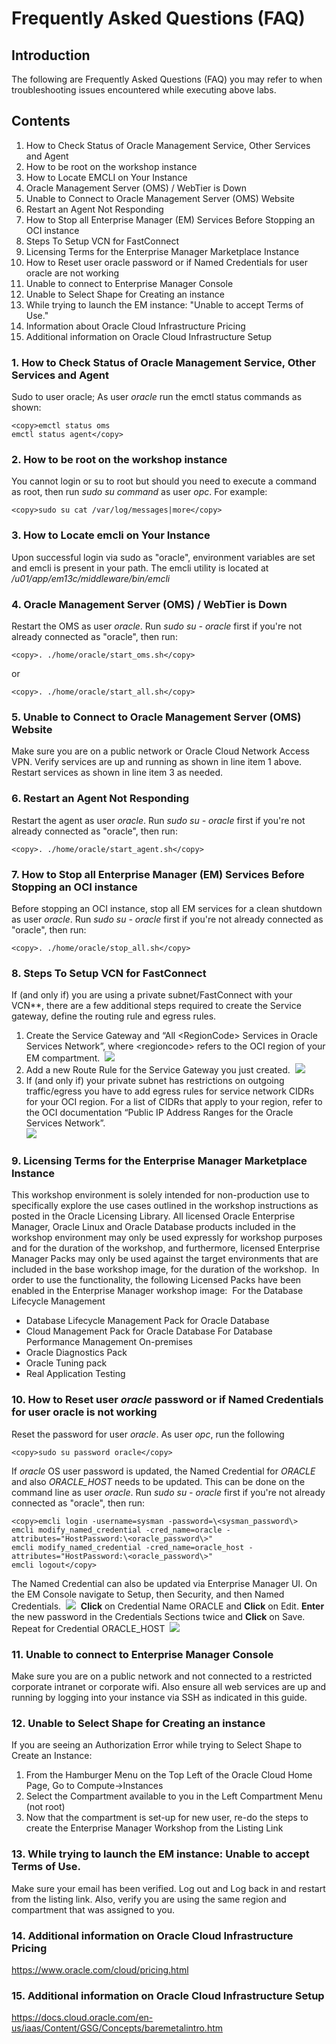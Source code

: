# Frequently Asked Questions (FAQ)
## Introduction
The following are Frequently Asked Questions (FAQ) you may refer to when troubleshooting issues encountered while executing above labs.
## **Contents**
1. How to Check Status of Oracle Management Service, Other Services and Agent
2. How to be root on the workshop instance
3. How to Locate EMCLI on Your Instance
4. Oracle Management Server (OMS) / WebTier is Down
5. Unable to Connect to Oracle Management Server (OMS) Website
6. Restart an Agent Not Responding
7. How to Stop all Enterprise Manager (EM) Services Before Stopping an OCI instance
8. Steps To Setup VCN for FastConnect
9. Licensing Terms for the Enterprise Manager Marketplace Instance
10. How to Reset user oracle  password or if Named Credentials for user oracle are not working
11. Unable to connect to Enterprise Manager Console
12. Unable to Select Shape for Creating an instance
13. While trying to launch the EM instance: "Unable to accept Terms of Use."
14. Information about Oracle Cloud Infrastructure Pricing
15. Additional information on Oracle Cloud Infrastructure Setup
### **1. How to Check Status of Oracle Management Service, Other Services and Agent**
Sudo to user oracle; As user *oracle* run the emctl status commands as shown:
````
<copy>emctl status oms
emctl status agent</copy>
````
### **2. How to be root on the workshop instance**
You cannot login or su to root but should you need to execute a command as root, then run *sudo su command* as user *opc*. For example:
````
<copy>sudo su cat /var/log/messages|more</copy>
````
### **3. How to Locate emcli on Your Instance**
Upon successful login via sudo as "oracle", environment variables are set and emcli is present in your path. The emcli utility is located at */u01/app/em13c/middleware/bin/emcli*
### **4. Oracle Management Server (OMS) / WebTier is Down**
Restart the OMS as user *oracle*. Run *sudo su - oracle* first if you're not already connected as "oracle", then run:
````
<copy>. ./home/oracle/start_oms.sh</copy>
````
or
````
<copy>. ./home/oracle/start_all.sh</copy>
````
### **5. Unable to Connect to Oracle Management Server (OMS)  Website**
Make sure you are on a public network or Oracle Cloud Network Access VPN. Verify services are up and running as shown in line item 1 above. Restart services as shown in line item 3 as needed.
### **6. Restart an Agent Not Responding**
Restart the agent as user *oracle*. Run *sudo su - oracle* first if you're not already connected as "oracle", then run:
````
<copy>. ./home/oracle/start_agent.sh</copy>
````
### **7. How to Stop all Enterprise Manager (EM) Services Before Stopping an OCI instance** ##
​Before stopping an OCI instance, stop all EM services for a clean shutdown as user *oracle*. Run *sudo su - oracle* first if you're not already connected as "oracle", then run:
````
<copy>. ./home/oracle/stop_all.sh</copy>
````
### **8. Steps To Setup VCN for FastConnect**
​If (and only if) you are using a private subnet/FastConnect with your VCN**, there are a few additional steps required to create the Service gateway, define the routing rule and egress rules.
1.  Create the Service Gateway and “All \<RegionCode\> Services in Oracle Services Network”, where \<regioncode\> refers to the OCI region of your EM compartment.
​
![](images/7a85046304e54181a1977a436d95ecf8.png " ")
2.  Add a new Route Rule for the Service Gateway you just created.
​
![](images/fd1722398ea3ca1d3fdf2e8d11410593.png " ")
3.  If (and only if) your private subnet has restrictions on outgoing traffic/egress you have to add egress rules for service network CIDRs for your OCI region.  For a list of CIDRs that apply to your region, refer to the OCI documentation “Public IP Address Ranges for the Oracle Services Network”.    
​
![](images/71d59dba104594e75e69b7e78615a796.png " ")
### **9. Licensing Terms for the Enterprise Manager Marketplace Instance**
​This workshop environment is solely intended for non-production use to specifically explore the use cases outlined in the workshop instructions as posted in the Oracle Licensing Library.  All licensed Oracle Enterprise Manager, Oracle Linux and Oracle Database products included in the workshop environment may only be used expressly for workshop purposes and for the duration of the workshop, and furthermore, licensed Enterprise Manager Packs may only be used against the target environments that are included in the base workshop image, for the duration of the workshop.
​
In order to use the functionality, the following Licensed Packs have been enabled in the Enterprise Manager workshop image:
​
For the Database Lifecycle Management
-	Database Lifecycle Management Pack for Oracle  Database
- Cloud Management Pack for Oracle Database
For Database Performance Management On-premises
-	Oracle Diagnostics Pack
-	Oracle Tuning pack
-	Real Application Testing
### **10. How to Reset user *oracle* password or if Named Credentials for user oracle is not working**
​Reset the password for user *oracle*. As user *opc*, run the following
````
<copy>sudo su password oracle</copy>
````
If *oracle* OS user password is updated, the Named Credential for *ORACLE* and also *ORACLE_HOST* needs to be updated. This can be done on the command line as user *oracle*. Run *sudo su - oracle* first if you're not already connected as "oracle", then run:
````
<copy>emcli login -username=sysman -password=\<sysman_password\>
emcli modify_named_credential -cred_name=oracle -attributes="HostPassword:\<oracle_password\>"
emcli modify_named_credential -cred_name=oracle_host -attributes="HostPassword:\<oracle_password\>"
emcli logout</copy>
````
The Named Credential can also be updated via Enterprise Manager UI. On the EM Console navigate to Setup, then Security, and then Named Credentials.
​
![](images/700f13b043e394456607f070b599bc24.png " ")
​
**Click** on Credential Name ORACLE and **Click** on Edit. **Enter** the new password in the Credentials Sections twice and **Click** on Save. Repeat for Credential ORACLE_HOST
​
![](images/2e38a554bdbc3a68ce7cbfd84a6a3588.png " ")
### **11. Unable to connect to Enterprise Manager Console**
​Make sure you are on a public network and not connected to a restricted corporate intranet or corporate wifi. Also ensure all web services are up and running by logging into your instance via SSH as indicated in this guide.
### **12. Unable to Select Shape for Creating an instance**
​If you are seeing an Authorization Error while trying to Select Shape to Create an Instance:
1. From the Hamburger Menu on the Top Left of the Oracle Cloud Home Page, Go to Compute->Instances
2. Select the Compartment available to you in the Left Compartment Menu (not root)
3. Now that the compartment is set-up for new user, re-do the steps to create the Enterprise Manager Workshop from the Listing Link
### **13. While trying to launch the EM instance: Unable to accept Terms of Use.**
​Make sure your email has been verified. Log out and Log back in and restart from the listing link. Also, verify you are using the same region and compartment that was assigned to you.
### **14. Additional information on Oracle Cloud Infrastructure Pricing**
<https://www.oracle.com/cloud/pricing.html>
### **15. Additional information on Oracle Cloud Infrastructure Setup**
<https://docs.cloud.oracle.com/en-us/iaas/Content/GSG/Concepts/baremetalintro.htm>
